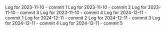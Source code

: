 Log for 2023-11-10 - commit 1
Log for 2023-11-10 - commit 2
Log for 2023-11-10 - commit 3
Log for 2023-11-10 - commit 4
Log for 2024-12-11 - commit 1
Log for 2024-12-11 - commit 2
Log for 2024-12-11 - commit 3
Log for 2024-12-11 - commit 4
Log for 2024-12-11 - commit 5
